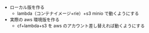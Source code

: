 - ローカル版を作る
  - lambda（コンテナイメージ+rie）+s3 minio で動くようにする
- 実際の aws 環境版を作る
  - cf+lambda+s3 を aws のアカウント差し替えれば動くようにする
